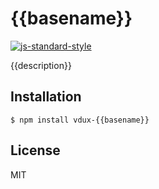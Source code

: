 
# {{basename}}

[![js-standard-style](https://img.shields.io/badge/code%20style-standard-brightgreen.svg?style=flat)](https://github.com/feross/standard)

{{description}}

## Installation

    $ npm install vdux-{{basename}}

## License

MIT
